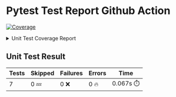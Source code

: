 # Pytest Test Report Github Action

<!-- Pytest Coverage Comment:Begin -->
<a href=https://github.com/hengbinxu/pytest-test-report-github-action/blob/a61d4643bb5582cebcc7e679e1866164d7e75963/README.md><img alt=Coverage src=https://img.shields.io/badge/Coverage-100%25-brightgreen.svg /></a><details><summary>Unit Test Coverage Report </summary><table><tr><th>File</th><th>Stmts</th><th>Miss</th><th>Cover</th><th>Missing</th></tr><tbody><tr><td><a href=https://github.com/hengbinxu/pytest-test-report-github-action/blob/a61d4643bb5582cebcc7e679e1866164d7e75963/calculator.py>calculator.py</a></td><td>32</td><td>0</td><td>100%</td><td>&nbsp;</td></tr><tr><td><b>TOTAL</b></td><td><b>32</b></td><td><b>0</b></td><td><b>100%</b></td><td>&nbsp;</td></tr></tbody></table></details>

## Unit Test Result
| Tests | Skipped | Failures | Errors | Time |
| ----- | ------- | -------- | -------- | ------------------ |
| 7 | 0 :zzz: | 0 :x: | 0 :fire: | 0.067s :stopwatch: |

<!-- Pytest Coverage Comment:End -->

